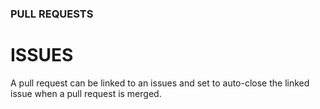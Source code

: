 ### PULL REQUESTS

# ISSUES

A pull request can be linked to an issues and set to auto-close the linked issue when a pull request is merged.